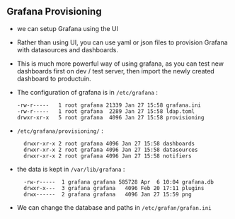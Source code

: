 ## Grafana Provisioning

  - we can setup Grafana using the UI
  - Rather than using UI, you can use yaml or json files to provision Grafana with datasources and dashboards.
  - This is much more powerful way of using grafana, as you can test new dashboards first on dev / test server, then import the newly created dashboard to productuin.
  
- The configuration of grafana is in `/etc/grafana` :
  ```
  -rw-r-----   1 root grafana 21339 Jan 27 15:58 grafana.ini
  -rw-r-----   1 root grafana  2289 Jan 27 15:58 ldap.toml
  drwxr-xr-x   5 root grafana  4096 Jan 27 15:58 provisioning
  ```
- `/etc/grafana/provisioning/` :
  ```
    drwxr-xr-x 2 root grafana 4096 Jan 27 15:58 dashboards
    drwxr-xr-x 2 root grafana 4096 Jan 27 15:58 datasources
    drwxr-xr-x 2 root grafana 4096 Jan 27 15:58 notifiers
  ```
- the data is kept in `/var/lib/grafana` :
    ```
      -rw-r-----  1 grafana grafana 585728 Apr  6 10:04 grafana.db
      drwxr-x---  3 grafana grafana   4096 Feb 20 17:11 plugins
      drwx------  2 grafana grafana   4096 Jan 27 15:59 png
    ```
- We can change the database and paths in `/etc/grafan/grafan.ini`


